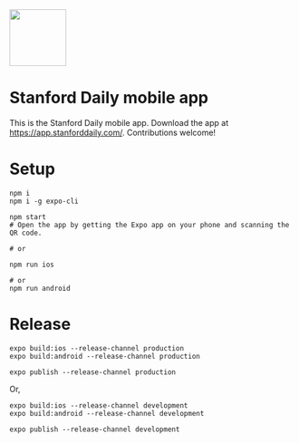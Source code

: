 <img src="https://user-images.githubusercontent.com/1689183/55673023-25239a00-5857-11e9-9699-5f2d0ab365cf.png" width="100">

# Stanford Daily mobile app
This is the Stanford Daily mobile app. Download the app at https://app.stanforddaily.com/. Contributions welcome!

# Setup
```
npm i
npm i -g expo-cli

npm start
# Open the app by getting the Expo app on your phone and scanning the QR code.

# or

npm run ios

# or
npm run android
```

# Release
```
expo build:ios --release-channel production
expo build:android --release-channel production

expo publish --release-channel production
```

Or,

```
expo build:ios --release-channel development
expo build:android --release-channel development

expo publish --release-channel development
```
